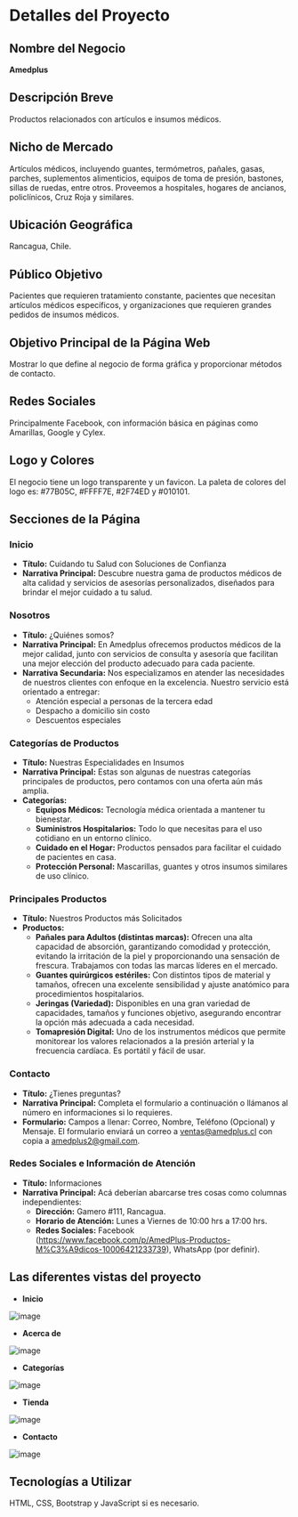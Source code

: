 # Detalles del Proyecto

## Nombre del Negocio
**Amedplus**

## Descripción Breve
Productos relacionados con artículos e insumos médicos.

## Nicho de Mercado
Artículos médicos, incluyendo guantes, termómetros, pañales, gasas, parches, suplementos alimenticios, equipos de toma de presión, bastones, sillas de ruedas, entre otros. Proveemos a hospitales, hogares de ancianos, policlínicos, Cruz Roja y similares.

## Ubicación Geográfica
Rancagua, Chile.

## Público Objetivo
Pacientes que requieren tratamiento constante, pacientes que necesitan artículos médicos específicos, y organizaciones que requieren grandes pedidos de insumos médicos.

## Objetivo Principal de la Página Web
Mostrar lo que define al negocio de forma gráfica y proporcionar métodos de contacto.

## Redes Sociales
Principalmente Facebook, con información básica en páginas como Amarillas, Google y Cylex.

## Logo y Colores
El negocio tiene un logo transparente y un favicon. La paleta de colores del logo es: #77B05C, #FFFF7E, #2F74ED y #010101.

## Secciones de la Página

### Inicio
- **Título:** Cuidando tu Salud con Soluciones de Confianza
- **Narrativa Principal:** Descubre nuestra gama de productos médicos de alta calidad y servicios de asesorías personalizados, diseñados para brindar el mejor cuidado a tu salud.

### Nosotros
- **Título:** ¿Quiénes somos?
- **Narrativa Principal:** En Amedplus ofrecemos productos médicos de la mejor calidad, junto con servicios de consulta y asesoría que facilitan una mejor elección del producto adecuado para cada paciente.
- **Narrativa Secundaria:** Nos especializamos en atender las necesidades de nuestros clientes con enfoque en la excelencia. Nuestro servicio está orientado a entregar:
  - Atención especial a personas de la tercera edad
  - Despacho a domicilio sin costo
  - Descuentos especiales

### Categorías de Productos
- **Título:** Nuestras Especialidades en Insumos
- **Narrativa Principal:** Estas son algunas de nuestras categorías principales de productos, pero contamos con una oferta aún más amplia.
- **Categorías:**
  - **Equipos Médicos:** Tecnología médica orientada a mantener tu bienestar.
  - **Suministros Hospitalarios:** Todo lo que necesitas para el uso cotidiano en un entorno clínico.
  - **Cuidado en el Hogar:** Productos pensados para facilitar el cuidado de pacientes en casa.
  - **Protección Personal:** Mascarillas, guantes y otros insumos similares de uso clínico.

### Principales Productos
- **Título:** Nuestros Productos más Solicitados
- **Productos:**
  - **Pañales para Adultos (distintas marcas):** Ofrecen una alta capacidad de absorción, garantizando comodidad y protección, evitando la irritación de la piel y proporcionando una sensación de frescura. Trabajamos con todas las marcas líderes en el mercado.
  - **Guantes quirúrgicos estériles:** Con distintos tipos de material y tamaños, ofrecen una excelente sensibilidad y ajuste anatómico para procedimientos hospitalarios.
  - **Jeringas (Variedad):** Disponibles en una gran variedad de capacidades, tamaños y funciones objetivo, asegurando encontrar la opción más adecuada a cada necesidad.
  - **Tomapresión Digital:** Uno de los instrumentos médicos que permite monitorear los valores relacionados a la presión arterial y la frecuencia cardíaca. Es portátil y fácil de usar.

### Contacto
- **Título:** ¿Tienes preguntas?
- **Narrativa Principal:** Completa el formulario a continuación o llámanos al número en informaciones si lo requieres.
- **Formulario:** Campos a llenar: Correo, Nombre, Teléfono (Opcional) y Mensaje. El formulario enviará un correo a ventas@amedplus.cl con copia a amedplus2@gmail.com.

### Redes Sociales e Información de Atención
- **Título:** Informaciones
- **Narrativa Principal:** Acá deberían abarcarse tres cosas como columnas independientes:
  - **Dirección:** Gamero #111, Rancagua.
  - **Horario de Atención:** Lunes a Viernes de 10:00 hrs a 17:00 hrs.
  - **Redes Sociales:** Facebook (https://www.facebook.com/p/AmedPlus-Productos-M%C3%A9dicos-10006421233739), WhatsApp (por definir).
 
## Las diferentes vistas del proyecto

- **Inicio**

![image](https://github.com/user-attachments/assets/980c3c65-0630-49f6-b098-972489753338)

- **Acerca de**

![image](https://github.com/user-attachments/assets/7e19220d-09c8-4be6-b9ff-34e9aaf4fa77)

- **Categorías**

![image](https://github.com/user-attachments/assets/569b50ca-7a67-4822-b81a-a280c4997156)

- **Tienda**

![image](https://github.com/user-attachments/assets/94a6fec2-4d33-4bd9-b018-7a2f808f30ff)

- **Contacto**

![image](https://github.com/user-attachments/assets/af2558ef-6522-47d3-9ad9-043670b9832f)


## Tecnologías a Utilizar
HTML, CSS, Bootstrap y JavaScript si es necesario.
